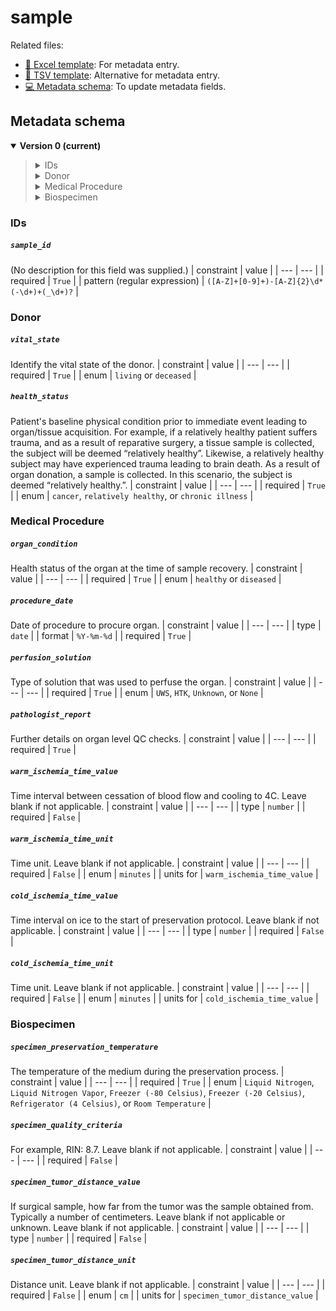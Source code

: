 # sample

Related files:

- [📝 Excel template](https://raw.githubusercontent.com/hubmapconsortium/ingest-validation-tools/master/docs/sample/sample.xlsx): For metadata entry.
- [📝 TSV template](https://raw.githubusercontent.com/hubmapconsortium/ingest-validation-tools/master/docs/sample/sample.tsv): Alternative for metadata entry.
- [💻 Metadata schema](https://github.com/hubmapconsortium/ingest-validation-tools/edit/master/src/ingest_validation_tools/table-schemas/sample.yaml): To update metadata fields.






## Metadata schema


<details open="true"><summary><b>Version 0 (current)</b></summary>

<blockquote><details><summary>IDs</summary>
[`sample_id`](#sample_id)<br>
</details>
<details><summary>Donor</summary>
[`vital_state`](#vital_state)<br>
[`health_status`](#health_status)<br>
</details>
<details><summary>Medical Procedure</summary>
[`organ_condition`](#organ_condition)<br>
[`procedure_date`](#procedure_date)<br>
[`perfusion_solution`](#perfusion_solution)<br>
[`pathologist_report`](#pathologist_report)<br>
[`warm_ischemia_time_value`](#warm_ischemia_time_value)<br>
[`warm_ischemia_time_unit`](#warm_ischemia_time_unit)<br>
[`cold_ischemia_time_value`](#cold_ischemia_time_value)<br>
[`cold_ischemia_time_unit`](#cold_ischemia_time_unit)<br>
</details>
<details><summary>Biospecimen</summary>
[`specimen_preservation_temperature`](#specimen_preservation_temperature)<br>
[`specimen_quality_criteria`](#specimen_quality_criteria)<br>
[`specimen_tumor_distance_value`](#specimen_tumor_distance_value)<br>
[`specimen_tumor_distance_unit`](#specimen_tumor_distance_unit)<br>
</details></blockquote>

### IDs

##### `sample_id`
(No description for this field was supplied.)
| constraint | value |
| --- | --- |
| required | `True` |
| pattern (regular expression) | `([A-Z]+[0-9]+)-[A-Z]{2}\d*(-\d+)+(_\d+)?` |

### Donor

##### `vital_state`
Identify the vital state of the donor.
| constraint | value |
| --- | --- |
| required | `True` |
| enum | `living` or `deceased` |

##### `health_status`
Patient's baseline physical condition prior to immediate event leading to organ/tissue acquisition. For example, if a relatively healthy patient suffers trauma, and as a result of reparative surgery, a tissue sample is collected, the subject will be deemed “relatively healthy”.   Likewise, a relatively healthy subject may have experienced trauma leading to brain death.  As a result of organ donation, a sample is collected.  In this scenario, the subject is deemed “relatively healthy.”.
| constraint | value |
| --- | --- |
| required | `True` |
| enum | `cancer`, `relatively healthy`, or `chronic illness` |

### Medical Procedure

##### `organ_condition`
Health status of the organ at the time of sample recovery.
| constraint | value |
| --- | --- |
| required | `True` |
| enum | `healthy` or `diseased` |

##### `procedure_date`
Date of procedure to procure organ.
| constraint | value |
| --- | --- |
| type | `date` |
| format | `%Y-%m-%d` |
| required | `True` |

##### `perfusion_solution`
Type of solution that was used to perfuse the organ.
| constraint | value |
| --- | --- |
| required | `True` |
| enum | `UWS`, `HTK`, `Unknown`, or `None` |

##### `pathologist_report`
Further details on organ level QC checks.
| constraint | value |
| --- | --- |
| required | `True` |

##### `warm_ischemia_time_value`
Time interval between cessation of blood flow and cooling to 4C. Leave blank if not applicable.
| constraint | value |
| --- | --- |
| type | `number` |
| required | `False` |

##### `warm_ischemia_time_unit`
Time unit. Leave blank if not applicable.
| constraint | value |
| --- | --- |
| required | `False` |
| enum | `minutes` |
| units for | `warm_ischemia_time_value` |

##### `cold_ischemia_time_value`
Time interval on ice to the start of preservation protocol. Leave blank if not applicable.
| constraint | value |
| --- | --- |
| type | `number` |
| required | `False` |

##### `cold_ischemia_time_unit`
Time unit. Leave blank if not applicable.
| constraint | value |
| --- | --- |
| required | `False` |
| enum | `minutes` |
| units for | `cold_ischemia_time_value` |

### Biospecimen

##### `specimen_preservation_temperature`
The temperature of the medium during the preservation process.
| constraint | value |
| --- | --- |
| required | `True` |
| enum | `Liquid Nitrogen`, `Liquid Nitrogen Vapor`, `Freezer (-80 Celsius)`, `Freezer (-20 Celsius)`, `Refrigerator (4 Celsius)`, or `Room Temperature` |

##### `specimen_quality_criteria`
For example, RIN: 8.7. Leave blank if not applicable.
| constraint | value |
| --- | --- |
| required | `False` |

##### `specimen_tumor_distance_value`
If surgical sample, how far from the tumor was the sample obtained from. Typically a number of centimeters. Leave blank if not applicable or unknown. Leave blank if not applicable.
| constraint | value |
| --- | --- |
| type | `number` |
| required | `False` |

##### `specimen_tumor_distance_unit`
Distance unit. Leave blank if not applicable.
| constraint | value |
| --- | --- |
| required | `False` |
| enum | `cm` |
| units for | `specimen_tumor_distance_value` |

</details>

